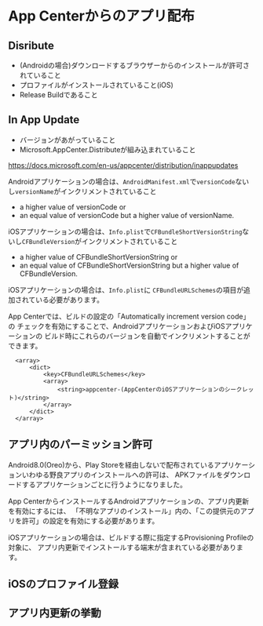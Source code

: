# App Centerからのアプリ配布

## Disribute

- (Androidの場合)ダウンロードするブラウザーからのインストールが許可されていること
- プロファイルがインストールされていること(iOS)
- Release Buildであること

## In App Update

- バージョンがあがっていること
- Microsoft.AppCenter.Distributeが組み込まれていること



https://docs.microsoft.com/en-us/appcenter/distribution/inappupdates


Androidアプリケーションの場合は、`AndroidManifest.xml`で`versionCode`ないし`versionName`がインクリメントされていること

- a higher value of versionCode or
- an equal value of versionCode but a higher value of versionName.

iOSアプリケーションの場合は、`Info.plist`で`CFBundleShortVersionString`ないし`CFBundleVersion`がインクリメントされていること

- a higher value of CFBundleShortVersionString or
- an equal value of CFBundleShortVersionString but a higher value of CFBundleVersion.

iOSアプリケーションの場合は、`Info.plist`に
`CFBundleURLSchemes`の項目が追加されている必要があります。

App Centerでは、ビルドの設定の「Automatically increment version code」の
チェックを有効にすることで、AndroidアプリケーションおよびiOSアプリケーションの
ビルド時にこれらのバージョンを自動でインクリメントすることができます。

```
  <array>
      <dict>
          <key>CFBundleURLSchemes</key>
          <array>
              <string>appcenter-(AppCenterのiOSアプリケーションのシークレット)</string>
          </array>
      </dict>
  </array>
```  


## アプリ内のパーミッション許可

Android8.0(Oreo)から、Play Storeを経由しないで配布されているアプリケーション<span class="footnote">いわゆる野良アプリ</span>のインストールへの許可は、
APKファイルをダウンロードするアプリケーションごとに行うようになりました。

App CenterからインストールするAndroidアプリケーションの、アプリ内更新を有効にするには、
「不明なアプリのインストール」内の、「この提供元のアプリを許可」の設定を有効にする必要があります。

iOSアプリケーションの場合は、ビルドする際に指定するProvisioning Profileの対象に、
アプリ内更新でインストールする端末が含まれている必要があります。

## iOSのプロファイル登録

## アプリ内更新の挙動


